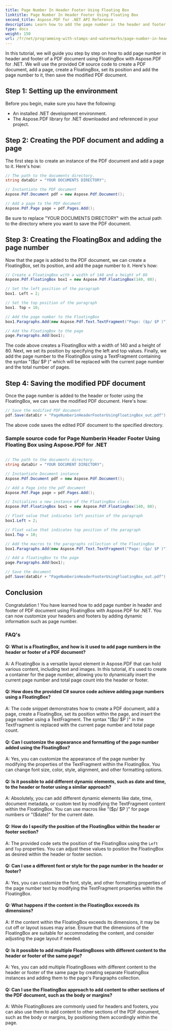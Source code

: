 ```yaml
---
title: Page Number In Header Footer Using Floating Box
linktitle: Page Number In Header Footer Using Floating Box
second_title: Aspose.PDF for .NET API Reference
description: Learn how to add the page number in the header and footer of a PDF document with Aspose.PDF for .NET.
type: docs
weight: 150
url: /fr/net/programming-with-stamps-and-watermarks/page-number-in-header-footer-using-floating-box/
---
```

In this tutorial, we will guide you step by step on how to add page number in header and footer of a PDF document using FloatingBox with Aspose.PDF for .NET. We will use the provided C# source code to create a PDF document, add a page, create a FloatingBox, set its position and add the page number to it, then save the modified PDF document.

## Step 1: Setting up the environment

Before you begin, make sure you have the following:

- An installed .NET development environment.
- The Aspose.PDF library for .NET downloaded and referenced in your project.

## Step 2: Creating the PDF document and adding a page

The first step is to create an instance of the PDF document and add a page to it. Here's how:

```csharp
// The path to the documents directory.
string dataDir = "YOUR DOCUMENTS DIRECTORY";

// Instantiate the PDF document
Aspose.Pdf.Document pdf = new Aspose.Pdf.Document();

// Add a page to the PDF document
Aspose.Pdf.Page page = pdf.Pages.Add();
```

Be sure to replace "YOUR DOCUMENTS DIRECTORY" with the actual path to the directory where you want to save the PDF document.

## Step 3: Creating the FloatingBox and adding the page number

Now that the page is added to the PDF document, we can create a FloatingBox, set its position, and add the page number to it. Here's how:

```csharp
// Create a FloatingBox with a width of 140 and a height of 80
Aspose.Pdf.FloatingBox box1 = new Aspose.Pdf.FloatingBox(140, 80);

// Set the left position of the paragraph
box1. Left = 2;

// Set the top position of the paragraph
box1. Top = 10;

// Add the page number to the FloatingBox
box1.Paragraphs.Add(new Aspose.Pdf.Text.TextFragment("Page: ($p/ $P )"));

// Add the FloatingBox to the page
page.Paragraphs.Add(box1);
```

The code above creates a FloatingBox with a width of 140 and a height of 80. Next, we set its position by specifying the left and top values. Finally, we add the page number to the FloatingBox using a TextFragment containing the syntax "($p/ $P )" which will be replaced with the current page number and the total number of pages.

## Step 4: Saving the modified PDF document

Once the page number is added to the header or footer using the FloatingBox, we can save the modified PDF document. Here's how:

```csharp
// Save the modified PDF document
pdf.Save(dataDir + "PageNumberinHeaderFooterUsingFloatingBox_out.pdf");
```

The above code saves the edited PDF document to the specified directory.

### Sample source code for Page Numberin Header Footer Using Floating Box using Aspose.PDF for .NET 
```csharp

// The path to the documents directory.
string dataDir = "YOUR DOCUMENT DIRECTORY";

// Instantiate Document instance
Aspose.Pdf.Document pdf = new Aspose.Pdf.Document();

// Add a Page into the pdf document
Aspose.Pdf.Page page = pdf.Pages.Add();

// Initializes a new instance of the FloatingBox class
Aspose.Pdf.FloatingBox box1 = new Aspose.Pdf.FloatingBox(140, 80);

// Float value that indicates left position of the paragraph
box1.Left = 2;

// Float value that indicates top position of the paragraph
box1.Top = 10;

// Add the macros to the paragraphs collection of the FloatingBox
box1.Paragraphs.Add(new Aspose.Pdf.Text.TextFragment("Page: ($p/ $P )"));

// Add a floatingBox to the page
page.Paragraphs.Add(box1);

// Save the document
pdf.Save(dataDir + "PageNumberinHeaderFooterUsingFloatingBox_out.pdf");

```

## Conclusion

Congratulation ! You have learned how to add page number in header and footer of PDF document using FloatingBox with Aspose.PDF for .NET. You can now customize your headers and footers by adding dynamic information such as page number.

### FAQ's

#### Q: What is a FloatingBox, and how is it used to add page numbers in the header or footer of a PDF document?

A: A FloatingBox is a versatile layout element in Aspose.PDF that can hold various content, including text and images. In this tutorial, it's used to create a container for the page number, allowing you to dynamically insert the current page number and total page count into the header or footer.

#### Q: How does the provided C# source code achieve adding page numbers using a FloatingBox?

A: The code snippet demonstrates how to create a PDF document, add a page, create a FloatingBox, set its position within the page, and insert the page number using a TextFragment. The syntax "($p/ $P )" in the TextFragment is replaced with the current page number and total page count.

#### Q: Can I customize the appearance and formatting of the page number added using the FloatingBox?

A: Yes, you can customize the appearance of the page number by modifying the properties of the TextFragment within the FloatingBox. You can change font size, color, style, alignment, and other formatting options.

#### Q: Is it possible to add different dynamic elements, such as date and time, to the header or footer using a similar approach?

A: Absolutely, you can add different dynamic elements like date, time, document metadata, or custom text by modifying the TextFragment content within the FloatingBox. You can use macros like "($p/ $P )" for page numbers or "($date)" for the current date.

#### Q: How do I specify the position of the FloatingBox within the header or footer section?
A: The provided code sets the position of the FloatingBox using the `Left` and `Top` properties. You can adjust these values to position the FloatingBox as desired within the header or footer section.

#### Q: Can I use a different font or style for the page number in the header or footer?

A: Yes, you can customize the font, style, and other formatting properties of the page number text by modifying the TextFragment properties within the FloatingBox.

#### Q: What happens if the content in the FloatingBox exceeds its dimensions?

A: If the content within the FloatingBox exceeds its dimensions, it may be cut off or layout issues may arise. Ensure that the dimensions of the FloatingBox are suitable for accommodating the content, and consider adjusting the page layout if needed.

#### Q: Is it possible to add multiple FloatingBoxes with different content to the header or footer of the same page?

A: Yes, you can add multiple FloatingBoxes with different content to the header or footer of the same page by creating separate FloatingBox instances and adding them to the page's Paragraphs collection.

#### Q: Can I use the FloatingBox approach to add content to other sections of the PDF document, such as the body or margins?

A: While FloatingBoxes are commonly used for headers and footers, you can also use them to add content to other sections of the PDF document, such as the body or margins, by positioning them accordingly within the page.